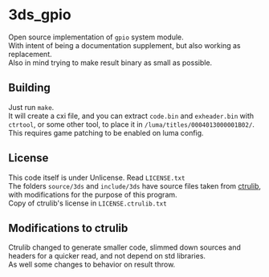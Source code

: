 # 3ds_gpio

Open source implementation of `gpio` system module.\
With intent of being a documentation supplement, but also working as replacement.\
Also in mind trying to make result binary as small as possible.

## Building

Just run `make`.\
It will create a cxi file, and you can extract `code.bin` and `exheader.bin` with `ctrtool`, or some other tool, to place it in `/luma/titles/0004013000001B02/`.\
This requires game patching to be enabled on luma config.

## License

This code itself is under Unlicense. Read `LICENSE.txt`\
The folders `source/3ds` and `include/3ds` have source files taken from [ctrulib](https://github.com/smealum/ctrulib), with modifications for the purpose of this program.\
Copy of ctrulib's license in `LICENSE.ctrulib.txt`

## Modifications to ctrulib

Ctrulib changed to generate smaller code, slimmed down sources and headers for a quicker read, and not depend on std libraries.\
As well some changes to behavior on result throw.
